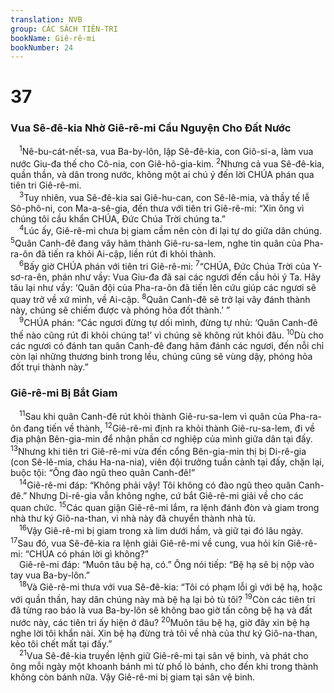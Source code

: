 ```yaml
---
translation: NVB
group: CÁC SÁCH TIÊN-TRI
bookName: Giê-rê-mi 
bookNumber: 24
---
```


<div class="title"><h1>37</h1><h3>Vua Sê-đê-kia Nhờ Giê-rê-mi Cầu Nguyện Cho Đất Nước </h3></div>
<span class="verse gie_37_1"> <sup>1</sup>Nê-bu-cát-nết-sa, vua Ba-by-lôn, lập Sê-đê-kia, con Giô-si-a, làm vua nước Giu-đa thế cho Cô-nia, con Giê-hô-gia-kim. </span>
<span class="verse gie_37_2"><sup>2</sup>Nhưng cả vua Sê-đê-kia, quần thần, và dân trong nước, không một ai chú ý đến lời CHÚA phán qua tiên tri Giê-rê-mi. <br/></span>
<span class="verse gie_37_3"> <sup>3</sup>Tuy nhiên, vua Sê-đê-kia sai Giê-hu-can, con Sê-lê-mia, và thầy tế lễ Sô-phô-ni, con Ma-a-sê-gia, đến thưa với tiên tri Giê-rê-mi: “Xin ông vì chúng tôi cầu khẩn CHÚA, Đức Chúa Trời chúng ta.” <br/></span>
<span class="verse gie_37_4"> <sup>4</sup>Lúc ấy, Giê-rê-mi chưa bị giam cầm nên còn đi lại tự do giữa dân chúng. </span>
<span class="verse gie_37_5"><sup>5</sup>Quân Canh-đê đang vây hãm thành Giê-ru-sa-lem, nghe tin quân của Pha-ra-ôn đã tiến ra khỏi Ai-cập, liền rút đi khỏi thành. <br/></span>
<span class="verse gie_37_6"> <sup>6</sup>Bấy giờ CHÚA phán với tiên tri Giê-rê-mi: </span>
<span class="verse gie_37_7"><sup>7</sup>“CHÚA, Đức Chúa Trời của Y-sơ-ra-ên, phán như vầy: Vua Giu-đa đã sai các ngươi đến cầu hỏi ý Ta. Hãy tâu lại như vầy: ‘Quân đội của Pha-ra-ôn đã tiến lên cứu giúp các ngươi sẽ quay trở về xứ mình, về Ai-cập. </span>
<span class="verse gie_37_8"><sup>8</sup>Quân Canh-đê sẽ trở lại vây đánh thành này, chúng sẽ chiếm được và phóng hỏa đốt thành.’ ” <br/></span>
<span class="verse gie_37_9"> <sup>9</sup>CHÚA phán: “Các ngươi đừng tự dối mình, đừng tự nhủ: ‘Quân Canh-đê thế nào cũng rút đi khỏi chúng ta!’ vì chúng sẽ không rút khỏi đâu. </span>
<span class="verse gie_37_10"><sup>10</sup>Dù cho các ngươi có đánh tan quân Canh-đê đang hãm đánh các ngươi, đến nỗi chỉ còn lại những thương binh trong lều, chúng cũng sẽ vùng dậy, phóng hỏa đốt trụi thành này.” <br/></span>
<div class="title"><h3>Giê-rê-mi Bị Bắt Giam </h3></div>
<span class="verse gie_37_11"> <sup>11</sup>Sau khi quân Canh-đê rút khỏi thành Giê-ru-sa-lem vì quân của Pha-ra-ôn đang tiến về thành, </span>
<span class="verse gie_37_12"><sup>12</sup>Giê-rê-mi định ra khỏi thành Giê-ru-sa-lem, đi về địa phận Bên-gia-min để nhận phần cơ nghiệp của mình giữa dân tại đấy. </span>
<span class="verse gie_37_13"><sup>13</sup>Nhưng khi tiên tri Giê-rê-mi vừa đến cổng Bên-gia-min thị bị Di-rê-gia (con Sê-lê-mia, cháu Ha-na-nia), viên đội trưởng tuần cảnh tại đấy, chặn lại, buộc tội: “Ông đào ngũ theo quân Canh-đê!” <br/></span>
<span class="verse gie_37_14"> <sup>14</sup>Giê-rê-mi đáp: “Không phải vậy! Tôi không có đào ngũ theo quân Canh-đê.” Nhưng Di-rê-gia vẫn không nghe, cứ bắt Giê-rê-mi giải về cho các quan chức. </span>
<span class="verse gie_37_15"><sup>15</sup>Các quan giận Giê-rê-mi lắm, ra lệnh đánh đòn và giam trong nhà thư ký Giô-na-than, vì nhà này đã chuyển thành nhà tù. <br/></span>
<span class="verse gie_37_16"> <sup>16</sup>Vậy Giê-rê-mi bị giam trong xà lim dưới hầm, và giữ tại đó lâu ngày. </span>
<span class="verse gie_37_17"><sup>17</sup>Sau đó, vua Sê-đê-kia ra lệnh giải Giê-rê-mi về cung, vua hỏi kín Giê-rê-mi: “CHÚA có phán lời gì không?” <br/> Giê-rê-mi đáp: “Muôn tâu bệ hạ, có.” Ông nói tiếp: “Bệ hạ sẽ bị nộp vào tay vua Ba-by-lôn.” <br/></span>
<span class="verse gie_37_18"> <sup>18</sup>Và Giê-rê-mi thưa với vua Sê-đê-kia: “Tôi có phạm lỗi gì với bệ hạ, hoặc với quần thần, hay dân chúng này mà bệ hạ lại bỏ tù tôi? </span>
<span class="verse gie_37_19"><sup>19</sup>Còn các tiên tri đã từng rao báo là vua Ba-by-lôn sẽ không bao giờ tấn công bệ hạ và đất nước này, các tiên tri ấy hiện ở đâu? </span>
<span class="verse gie_37_20"><sup>20</sup>Muôn tâu bệ hạ, giờ đây xin bệ hạ nghe lời tôi khẩn nài. Xin bệ hạ đừng trả tôi về nhà của thư ký Giô-na-than, kẻo tôi chết mất tại đấy.” <br/></span>
<span class="verse gie_37_21"> <sup>21</sup>Vua Sê-đê-kia truyền lệnh giữ Giê-rê-mi tại sân vệ binh, và phát cho ông mỗi ngày một khoanh bánh mì từ phố lò bánh, cho đến khi trong thành không còn bánh nữa. Vậy Giê-rê-mi bị giam tại sân vệ binh. <br/></span>
